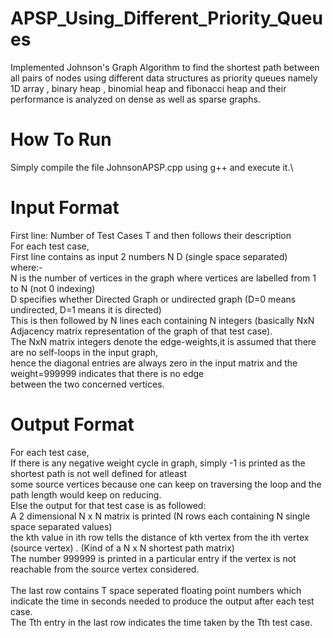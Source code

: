 # APSP_Using_Different_Priority_Queues
Implemented Johnson's Graph Algorithm to find the shortest path between all pairs of nodes using different data structures as priority queues namely 1D array , binary heap , binomial heap and fibonacci heap and their performance is analyzed on dense as well as sparse graphs.

# How To Run 
Simply compile the file JohnsonAPSP.cpp using g++ and execute it.\

# Input Format
First line: Number of Test Cases T and then follows their description\
For each test case,\
First line contains as input 2 numbers N D (single space separated)\
where:-\
N is the number of vertices in the graph where vertices are labelled from 1 to N (not 0 indexing)\
D specifies whether Directed Graph or undirected graph (D=0 means undirected, D=1 means it is directed)\
This is then followed by N lines each containing N integers (basically NxN Adjacency matrix representation of the graph of that test case).\
The NxN matrix integers denote the edge-weights,it is assumed that there are no self-loops in the input graph,\
hence the diagonal entries are always zero in the input matrix and the weight=999999 indicates that there is no edge \
between the two concerned vertices.

# Output Format
For each test case,\
If there is any negative weight cycle in graph, simply -1 is printed as the shortest path is not well defined for atleast\
some source vertices because one can keep on traversing the loop and the path length would keep on reducing.\
Else the output for that test case is as followed:\
A 2 dimensional N x N matrix is printed (N rows each containing N single space separated values) \
the kth value in ith row tells the distance of kth vertex from the ith vertex (source vertex) . (Kind of a N x N shortest path matrix) \
The number 999999 is printed in a particular entry if the vertex is not reachable from the source vertex considered. \
\
The last row contains T space seperated floating point numbers which indicate the time in seconds needed to produce the output after each test case. \
The Tth entry in the last row indicates the time taken by the Tth test case. 

